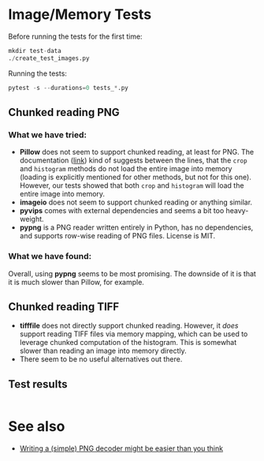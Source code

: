 # Image/Memory Tests

Before running the tests for the first time:

```python
mkdir test-data
./create_test_images.py
```

Running the tests:
```python
pytest -s --durations=0 tests_*.py
```

## Chunked reading PNG

### What we have tried:

- **Pillow** does not seem to support chunked reading, at least for PNG. The documentation ([link](https://pillow.readthedocs.io/en/stable/reference/Image.html)) kind of suggests between the lines, that the `crop` and `histogram` methods do not load the entire image into memory (loading is explicitly mentioned for other methods, but not for this one). However, our tests showed that both `crop` and `histogram` will load the entire image into memory.
- **imageio** does not seem to support chunked reading or anything similar.
- **pyvips** comes with external dependencies and seems a bit too heavy-weight.
- **pypng** is a PNG reader written entirely in Python, has no dependencies, and supports row-wise reading of PNG files. License is MIT.

### What we have found:

Overall, using **pypng** seems to be most promising. The downside of it is that it is much slower than Pillow, for example.

## Chunked reading TIFF

- **tifffile** does not directly support chunked reading. However, it *does* support reading TIFF files via memory mapping, which can be used to leverage chunked computation of the histogram. This is somewhat slower than reading an image into memory directly.
- There seem to be no useful alternatives out there.

## Test results

<!-- BEGIN TEST OUTPUT -->
```
```
<!-- END TEST OUTPUT -->

# See also

- [Writing a (simple) PNG decoder might be easier than you think](https://pyokagan.name/blog/2019-10-14-png/)
